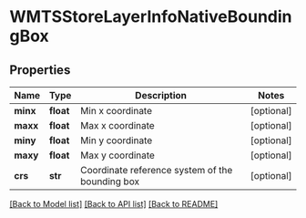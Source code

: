 # WMTSStoreLayerInfoNativeBoundingBox

## Properties
Name | Type | Description | Notes
------------ | ------------- | ------------- | -------------
**minx** | **float** | Min x coordinate | [optional] 
**maxx** | **float** | Max x coordinate | [optional] 
**miny** | **float** | Min y coordinate | [optional] 
**maxy** | **float** | Max y coordinate | [optional] 
**crs** | **str** | Coordinate reference system of the bounding box | [optional] 

[[Back to Model list]](../README.md#documentation-for-models) [[Back to API list]](../README.md#documentation-for-api-endpoints) [[Back to README]](../README.md)


